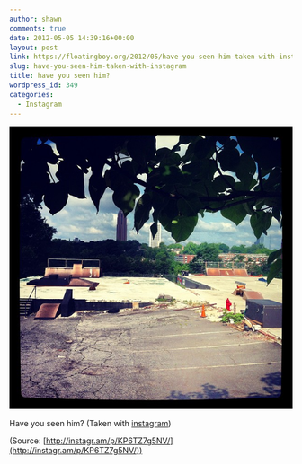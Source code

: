 ```yaml
---
author: shawn
comments: true
date: 2012-05-05 14:39:16+00:00
layout: post
link: https://floatingboy.org/2012/05/have-you-seen-him-taken-with-instagram/
slug: have-you-seen-him-taken-with-instagram
title: have you seen him?
wordpress_id: 349
categories:
  - Instagram
---
```


[![](/assets/media/2012/06/tumblr_m3k0pg6KRs1qzw17so1_1280.jpg)](http://instagr.am/p/KP6TZ7g5NV/)

Have you seen him? (Taken with [instagram](http://instagr.am))

(Source: [http://instagr.am/p/KP6TZ7g5NV/](http://instagr.am/p/KP6TZ7g5NV/))
